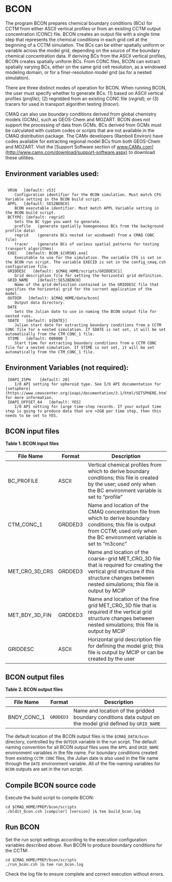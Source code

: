 BCON
========

The program BCON prepares chemical boundary conditions (BCs) for CCTM from either ASCII vertical profiles or from an existing CCTM output concentration (CONC) file. BCON creates an output file with a single time step that represents the chemical conditions in each grid cell at the beginning of a CCTM simulation. The BCs can be either spatially uniform or variable across the model grid, depending on the source of the boundary chemical concentration data. If deriving BCs from the ASCII vertical profiles, BCON creates spatially uniform BCs. From CONC files, BCON can extract spatially varying BCs, either on the same grid cell resolution, as a windowed modeling domain, or for a finer-resolution model grid (as for a nested simulation).

There are three distinct modes of operation for BCON.  When running BCON, the user must specify whether to generate BCs: (1) based on ASCII vertical profiles (*profile*); (2) regridded from an existing CONC file (*regrid*); or (3) tracers for used in transport algorithm testing (*tracer*).

CMAQ can also use boundary conditions derived from global chemistry models (GCMs), such as GEOS-Chem and MOZART. BCON does not support the processing of data from GCMs. BCs derived from GCMs must be calculated with custom codes or scripts that are not available in the CMAQ distribution package. The CAMx developers (Ramboll Environ) have codes available for extracting regional model BCs from both GEOS-Chem and MOZART. Visit the [Support Software section of www.CAMx.com](http://www.camx.com/download/support-software.aspx) to download these utilities.

## Environment variables used:

```

 VRSN   [default: v53]
    Configuration identifier for the BCON simulation. Must match CFG Variable setting in the BCON build script.
 APPL   [default: SE52BENCH]
    BCON executable identifier. Must match APPL Variable setting in the BCON build script.
 BCTYPE: [default: regrid]
    Sets the BC type you want to generate.
    profile   (generate spatially homogeneous BCs from the background profile data)
    regrid    (generate BCs nested (or windowed) from a CMAQ CONC file)
    tracer    (generate BCs of various spatial patterns for testing transport algorithms)
 EXEC    [default: BCON_${VRSN}.exe]
    Executable to use for the simulation. The variable CFG is set in the BCON run script. The variable EXECID is set in the config_cmaq.csh configuration file.
 GRIDDESC   [default: $CMAQ_HOME/scripts/GRIDDESC1]
    Grid description file for setting the horizontal grid definition.
 GRID_NAME    [default:SE52BENCH]
    Name of the grid definition contained in the GRIDDESC file that specifies the horizontal grid for the current application of the model.
 OUTDIR   [default: $CMAQ_HOME/data/bcon]
    Output data directory.
 DATE      
    Sets the Julian date to use in naming the BCON output file for nested runs.
 SDATE   [default: ${DATE}]
    Julian start date for extracting boundary conditions from a CCTM CONC file for a nested simulation. If SDATE is not set, it will be set automatically from the CTM_CONC_1 file.
 STIME   [default: 000000 ]
    Start time for extracting boundary conditions from a CCTM CONC file for a nested simulation. If STIME is not set, it will be set automatically from the CTM_CONC_1 file.
```

## Environment Variables (not required):
```
 IOAPI_ISPH    [default: 20]
    I/O API setting for spheroid type. See I/O API documentation for [setsphere](https://www.cmascenter.org/ioapi/documentation/3.1/html/SETSPHERE.html) for more information.
 IOAPI_OFFSET_64   [default: YES]
    I/O API setting for large time-step records. If your output time step is going to produce data that are >2GB per time step, then this needs to be set to YES.
```

## BCON input files

<a id=Table1></a>

**Table 1. BCON input files**

|**File Name**|**Format**|**Description**|
|---------------------|-------------|-----------------------------------------------------------------------|
|BC_PROFILE|ASCII|Vertical chemical profiles from which to derive boundary conditions; this file is created by the user; used only when the BC environment variable is set to “profile”|
|CTM_CONC_1|GRDDED3|Name and location of the CMAQ concentration file from which to derive boundary conditions; this file is output from CCTM; used only when the BC environment variable is set to “m3conc”|
|MET_CRO_3D_CRS|GRDDED3|Name and location of the coarse-grid MET_CRO_3D file that is required for creating the vertical grid structure if this structure changes between nested simulations; this file is output by MCIP|
|MET_BDY_3D_FIN|GRDDED3|Name and location of the fine grid MET_CRO_3D file that is required if the vertical grid structure changes between nested simulations; this file is output by MCIP|
|GRIDDESC|ASCII|Horizontal grid description file for defining the model grid; this file is output by MCIP or can be created by the user|

## BCON output files

<a id=Table2></a>

**Table 2. BCON output files**

|**File Name**|**Format**|**Description**|
|------------|-----------|---------------------------------------------------------------|
|BNDY_CONC_1|`GRDDED3`|Name and location of the gridded boundary conditions data output on the model grid defined by `GRID_NAME`|

The default location of the BCON output files is the `$CMAQ_DATA/bcon` directory, controlled by the `OUTDIR` variable in the run script. The default naming convention for all BCON output files uses the `APPL` and `GRID_NAME` environment variables in the file name. For boundary conditions created from existing `CCTM CONC` files, the Julian date is also used in the file name through the `DATE` environment variable. All of the file-naming variables for `BCON` outputs are set in the run script.

## Compile BCON source code

Execute the build script to compile BCON:

```
cd $CMAQ_HOME/PREP/bcon/scripts
./bldit_bcon.csh [compiler] [version] |& tee build_bcon.log
```

## Run BCON

Set the run script settings according to the execution configuration variables described above. Run BCON to produce boundary conditions for the CCTM:

```
cd $CMAQ_HOME/PREP/bcon/scripts
./run_bcon.csh |& tee run_bcon.log
```
Check the log file to ensure complete and correct execution without errors.


